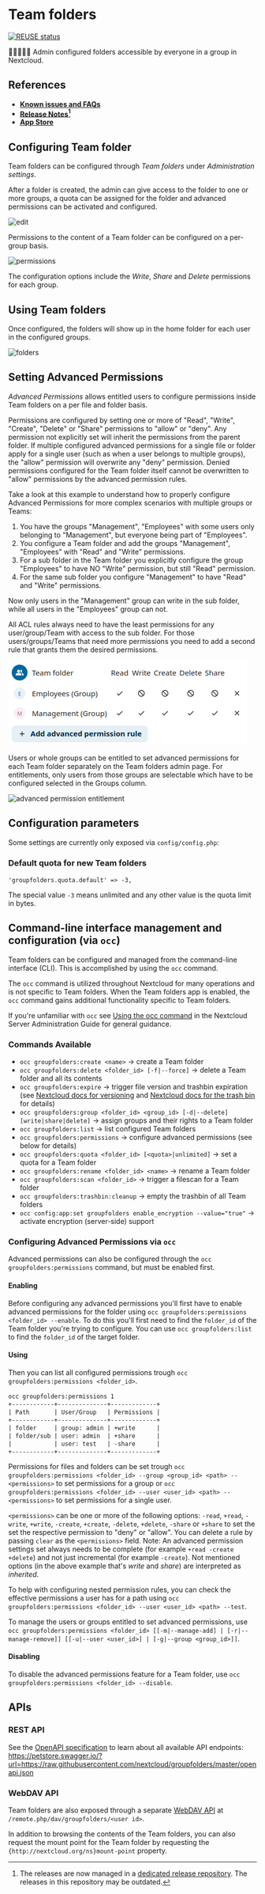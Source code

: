 <!--
  - SPDX-FileCopyrightText: 2017 Nextcloud GmbH and Nextcloud contributors
  - SPDX-License-Identifier: AGPL-3.0-or-later
-->
# Team folders

[![REUSE status](https://api.reuse.software/badge/github.com/nextcloud/groupfolders)](https://api.reuse.software/info/github.com/nextcloud/groupfolders)

📁👩‍👩‍👧‍👦 Admin configured folders accessible by everyone in a group in Nextcloud.

## References

* **[Known issues and FAQs](https://github.com/nextcloud/groupfolders/issues/1414)**
* **[Release Notes](https://github.com/nextcloud-releases/groupfolders/releases)[^1]**
* **[App Store](https://apps.nextcloud.com/apps/groupfolders)**

[^1]: The releases are now managed in a [dedicated release repository](https://github.com/nextcloud-releases/groupfolders/releases). The releases in this repository may be outdated.

## Configuring Team folder

Team folders can be configured through *Team folders* under *Administration settings*.

After a folder is created, the admin can give access to the folder to one or more groups, a quota can be assigned for the folder and advanced permissions can be activated and configured.


![edit](screenshots/edit.png)

Permissions to the content of a Team folder can be configured on a per-group basis.

![permissions](screenshots/permissions.png)

The configuration options include the _Write_, _Share_ and _Delete_ permissions for each group.

## Using Team folders

Once configured, the folders will show up in the home folder for each user in the configured groups.

![folders](screenshots/folders.png)

## Setting Advanced Permissions

_Advanced Permissions_ allows entitled users to configure permissions inside Team folders on a per file and folder basis.

Permissions are configured by setting one or more of "Read", "Write", "Create", "Delete" or "Share" permissions to "allow" or "deny". Any permission not explicitly set will inherit the permissions from the parent folder. If multiple configured advanced permissions for a single file or folder apply for a single user (such as when a user belongs to multiple groups), the "allow" permission will overwrite any "deny" permission. Denied permissions configured for the Team folder itself cannot be overwritten to "allow" permissions by the advanced permission rules.

Take a look at this example to understand how to properly configure Advanced Permissions for more complex scenarios with multiple groups or Teams:
1. You have the groups "Management", "Employees" with some users only belonging to "Management", but everyone being part of "Employees".
2. You configure a Team folder and add the groups "Management", "Employees" with "Read" and "Write" permissions.
3. For a sub folder in the Team folder you explicitly configure the group "Employees" to have NO "Write" permission, but still "Read" permission.
4. For the same sub folder you configure "Management" to have "Read" and "Write" permissions.

Now only users in the "Management" group can write in the sub folder, while all users in the "Employees" group can not.

All ACL rules always need to have the least permissions for any user/group/Team with access to the sub folder.
For those users/groups/Teams that need more permissions you need to add a second rule that grants them the desired permissions.

![advanced permissions](screenshots/acl.png)

Users or whole groups can be entitled to set advanced permissions for each Team folder separately on the Team folders admin page.
For entitlements, only users from those groups are selectable which have to be configured selected in the Groups column.

![advanced permission entitlement](screenshots/aclAdmin.png)

## Configuration parameters

Some settings are currently only exposed via `config/config.php`:

### Default quota for new Team folders

```injectablephp
'groupfolders.quota.default' => -3,
```

The special value `-3` means unlimited and any other value is the quota limit in bytes.

## Command-line interface management and configuration (via `occ`)

Team folders can be configured and managed from the command-line interface (CLI). This is accomplished by using the `occ` command. 

The `occ` command is utilized throughout Nextcloud for many operations and is not specific to Team folders. When the Team folders app is enabled, the `occ` command gains additional functionality specific to Team folders.

If you're unfamiliar with `occ` see [Using the occ command](https://docs.nextcloud.com/server/latest/admin_manual/configuration_server/occ_command.html) in the Nextcloud Server Administration Guide for general guidance.

### Commands Available

- `occ groupfolders:create <name>` &rarr; create a Team folder
- `occ groupfolders:delete <folder_id> [-f|--force]` &rarr; delete a Team folder and all its contents
- `occ groupfolders:expire` &rarr; trigger file version and trashbin expiration (see [Nextcloud docs for versioning](https://docs.nextcloud.com/server/latest/admin_manual/configuration_files/file_versioning.html) and [Nextcloud docs for the trash bin](https://docs.nextcloud.com/server/latest/admin_manual/configuration_files/trashbin_configuration.html) for details)
- `occ groupfolders:group <folder_id> <group_id> [-d|--delete] [write|share|delete]` &rarr; assign groups and their rights to a Team folder
- `occ groupfolders:list` &rarr; list configured Team folders
- `occ groupfolders:permissions` &rarr; configure advanced permissions (see below for details)
- `occ groupfolders:quota <folder_id> [<quota>|unlimited]` &rarr; set a quota for a Team folder
- `occ groupfolders:rename <folder_id> <name>` &rarr; rename a Team folder
- `occ groupfolders:scan <folder_id>` &rarr; trigger a filescan for a Team folder
- `occ groupfolders:trashbin:cleanup` &rarr; empty the trashbin of all Team folders
- `occ config:app:set groupfolders enable_encryption --value="true"` &rarr; activate encryption (server-side) support

### Configuring Advanced Permissions via `occ`

Advanced permissions can also be configured through the `occ groupfolders:permissions` command, but must be enabled first.

#### Enabling

Before configuring any advanced permissions you'll first have to enable advanced permissions for the folder using `occ groupfolders:permissions <folder_id> --enable`. To do this you'll first need to find the `folder_id` of the Team folder you're trying to configure. You can use `occ groupfolders:list` to find the `folder_id` of the target folder.

#### Using

Then you can list all configured permissions trough `occ groupfolders:permissions <folder_id>`.

```
occ groupfolders:permissions 1
+------------+--------------+-------------+
| Path       | User/Group   | Permissions |
+------------+--------------+-------------+
| folder     | group: admin | +write      |
| folder/sub | user: admin  | +share      |
|            | user: test   | -share      |
+------------+--------------+-------------+
```

Permissions for files and folders can be set trough `occ groupfolders:permissions <folder_id> --group <group_id> <path> -- <permissions>` to set permissions for a group or `occ groupfolders:permissions <folder_id> --user <user_id> <path> -- <permissions>` to set permissions for a single user.

`<permissions>` can be one or more of the following options: `-read`, `+read`, `-write`, `+write`, `-create`, `+create`, `-delete`, `+delete`, `-share` or `+share` to set the set the respective permission to "deny" or "allow".
You can delete a rule by passing `clear` as the `<permissions>` field.
Note: An advanced permission settings set always needs to be complete (for example `+read -create +delete`) and not just incremental (for example `-create`).
Not mentioned options (in the above example that's _write_ and _share_) are interpreted as _inherited_.

To help with configuring nested permission rules, you can check the effective permissions a user has for a path using `occ groupfolders:permissions <folder_id> --user <user_id> <path> --test`.

To manage the users or groups entitled to set advanced permissions, use `occ groupfolders:permissions <folder_id> [[-m|--manage-add] | [-r|--manage-remove]] [[-u|--user <user_id>] | [-g|--group <group_id>]]`.

#### Disabling

To disable the advanced permissions feature for a Team folder, use `occ groupfolders:permissions <folder_id> --disable`.

## APIs

### REST API

See the [OpenAPI specification](openapi.json) to learn about all available API endpoints: https://petstore.swagger.io/?url=https://raw.githubusercontent.com/nextcloud/groupfolders/master/openapi.json

### WebDAV API

Team folders are also exposed through a separate [WebDAV API](https://docs.nextcloud.com/server/latest/user_manual/en/files/access_webdav.html) at `/remote.php/dav/groupfolders/<user id>`.

In addition to browsing the contents of the Team folders, you can also request the mount point for the Team folder by requesting the `{http://nextcloud.org/ns}mount-point` property.

